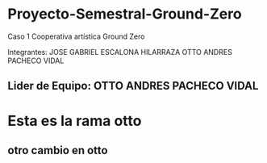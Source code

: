 # Proyecto-Semestral-Ground-Zero
Caso 1 Cooperativa artística Ground Zero

Integrantes: JOSE GABRIEL ESCALONA HILARRAZA
             OTTO ANDRES PACHECO VIDAL
             
## Lider de Equipo: OTTO ANDRES PACHECO VIDAL

# Esta es la rama otto
## otro cambio en otto
